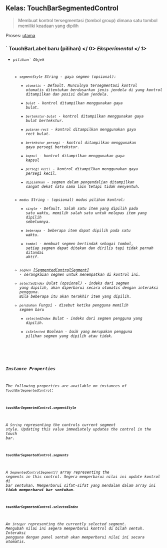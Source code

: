 ## Kelas: TouchBarSegmentedControl

> Membuat kontrol tersegmentasi (tombol group) dimana satu tombol memiliki keadaan yang dipilih

Proses: [utama](../tutorial/quick-start.md#main-process)

### ` TouchBarLabel baru (pilihan) </ 0> <em> Eksperimental </ 1></h3>

<ul>
<li><code>pilihan` Objek 

* `segmentStyle` String - gaya segmen (opsional): 
  * `otomatis` - Default. Munculnya tersegmentasi kontrol otomatis ditentukan berdasarkan jenis jendela di yang kontrol ditampilkan dan posisi dalam jendela.
  * `bulat` - kontrol ditampilkan menggunakan gaya bulat.
  * `bertekstur-bulat` - kontrol ditampilkan menggunakan gaya bulat bertekstur.
  * `putaran-rect` - kontrol ditampilkan menggunakan gaya rect bulat.
  * `bertekstur persegi` - kontrol ditampilkan menggunakan gaya persegi bertekstur.
  * `kapsul` - kontrol ditampilkan menggunakan gaya kapsul
  * `persegi kecil` - kontrol ditampilkan menggunakan gaya persegi kecil.
  * `dipisahkan` - segmen dalam pengendalian ditampilkan sangat dekat satu sama lain tetapi tidak menyentuh.
* `modus` String - (opsional) modus pilihan kontrol: 
  * `single` - Default. Salah satu item yang dipilih pada satu waktu, memilih salah satu untuk melepas item yang dipilih sebelumnya.
  * `beberapa` - beberapa item dapat dipilih pada satu waktu.
  * `tombol` - membuat segmen bertindak sebagai tombol, setiap segmen dapat ditekan dan dirilis tapi tidak pernah ditandai aktif.
* `segmen` [[SegmentedControlSegment]](structures/segmented-control-segment.md) - serangkaian segmen untuk menempatkan di kontrol ini.
* `selectedIndex` Bulat (opsional) - indeks dari segmen yang dipilih, akan diperbarui secara otomatis dengan interaksi pengguna. Bila beberapa itu akan terakhir item yang dipilih.
* `perubahan` Fungsi - disebut ketika pengguna memilih segmen baru 
  * `selectedIndex` Bulat - indeks dari segmen pengguna yang dipilih.
  * `isSelected` Boolean - baik yang merupakan pengguna pilihan segmen yang dipilih atau tidak.</li> </ul> 

### Instance Properties

The following properties are available on instances of `TouchBarSegmentedControl`:

#### `touchBarSegmentedControl.segmentStyle`

A `String` representing the controls current segment style. Updating this value immediately updates the control in the touch bar.

#### `touchBarSegmentedControl.segments`

A `SegmentedControlSegment[]` array representing the segments in this control. Segera memperbarui nilai ini update kontrol di bar sentuhan. Memperbarui sifat-sifat yang mendalam dalam array ini **tidak memperbarui bar sentuhan**.

#### `touchBarSegmentedControl.selectedIndex`

An `Integer` representing the currently selected segment. Mengubah nilai ini segera memperbarui kontrol di bilah sentuh. Interaksi pengguna dengan panel sentuh akan memperbarui nilai ini secara otomatis.